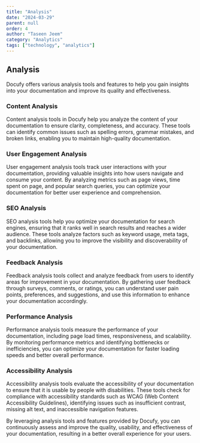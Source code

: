 ```yaml
---
title: "Analysis"
date: "2024-03-29"
parent: null
order: 4
author: "Taseen Jeem"
category: "Analytics"
tags: ["technology", "analytics"]
---
```


## Analysis

Docufy offers various analysis tools and features to help you gain insights into your documentation and improve its quality and effectiveness.

### Content Analysis

Content analysis tools in Docufy help you analyze the content of your documentation to ensure clarity, completeness, and accuracy. These tools can identify common issues such as spelling errors, grammar mistakes, and broken links, enabling you to maintain high-quality documentation.

### User Engagement Analysis

User engagement analysis tools track user interactions with your documentation, providing valuable insights into how users navigate and consume your content. By analyzing metrics such as page views, time spent on page, and popular search queries, you can optimize your documentation for better user experience and comprehension.

### SEO Analysis

SEO analysis tools help you optimize your documentation for search engines, ensuring that it ranks well in search results and reaches a wider audience. These tools analyze factors such as keyword usage, meta tags, and backlinks, allowing you to improve the visibility and discoverability of your documentation.

### Feedback Analysis

Feedback analysis tools collect and analyze feedback from users to identify areas for improvement in your documentation. By gathering user feedback through surveys, comments, or ratings, you can understand user pain points, preferences, and suggestions, and use this information to enhance your documentation accordingly.

### Performance Analysis

Performance analysis tools measure the performance of your documentation, including page load times, responsiveness, and scalability. By monitoring performance metrics and identifying bottlenecks or inefficiencies, you can optimize your documentation for faster loading speeds and better overall performance.

### Accessibility Analysis

Accessibility analysis tools evaluate the accessibility of your documentation to ensure that it is usable by people with disabilities. These tools check for compliance with accessibility standards such as WCAG (Web Content Accessibility Guidelines), identifying issues such as insufficient contrast, missing alt text, and inaccessible navigation features.

By leveraging analysis tools and features provided by Docufy, you can continuously assess and improve the quality, usability, and effectiveness of your documentation, resulting in a better overall experience for your users.
